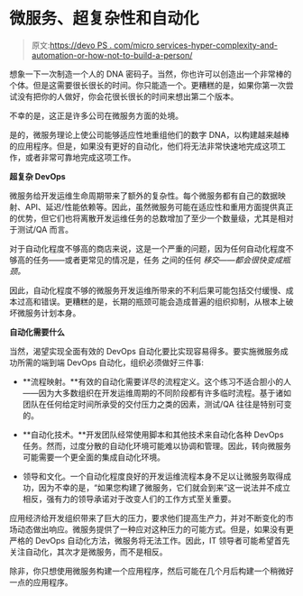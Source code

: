 # 微服务、超复杂性和自动化

> 原文:[https://devo PS . com/micro services-hyper-complexity-and-automation-or-how-not-to-build-a-person/](https://devops.com/microservices-hyper-complexity-and-automation-or-how-not-to-build-a-person/)

想象一下一次制造一个人的 DNA 密码子。当然，你也许可以创造出一个非常棒的个体。但是这需要很长很长的时间。你只能造一个。更糟糕的是，如果你第一次尝试没有把你的人做好，你会花很长很长的时间来想出第二个版本。

不幸的是，这正是许多公司在微服务方面的处境。

是的，微服务理论上使公司能够适应性地重组他们的数字 DNA，以构建越来越棒的应用程序。但是，如果没有更好的自动化，他们将无法非常快速地完成这项工作，或者非常可靠地完成这项工作。

**超复杂 DevOps**

微服务给开发运维生命周期带来了额外的复杂性。每个微服务都有自己的数据映射、API、延迟/性能依赖等。因此，虽然微服务可能在适应性和重用方面提供真正的优势，但它们也将离散开发运维任务的总数增加了至少一个数量级，尤其是相对于测试/QA 而言。

对于自动化程度不够高的商店来说，这是一个严重的问题，因为任何自动化程度不够高的任务——或者更常见的情况是，任务 之间的任何 *移交——都会很快变成瓶颈。*

因此，自动化程度不够的微服务开发运维所带来的不利后果可能包括交付缓慢、成本过高和错误。更糟糕的是，长期的瓶颈可能会造成普遍的组织抑制，从根本上破坏微服务计划本身。

**自动化需要什么**

当然，渴望实现全面有效的 DevOps 自动化要比实现容易得多。要实施微服务成功所需的端到端 DevOps 自动化，组织必须做好三件事:

*   **流程映射。**有效的自动化需要详尽的流程定义。这个练习不适合胆小的人——因为大多数组织在开发运维周期的不同阶段都有许多临时流程。基于诸如团队在任何给定时间所承受的交付压力之类的因素，测试/QA 往往是特别可变的。

*   **自动化技术。**开发团队经常使用脚本和其他技术来自动化各种 DevOps 任务。然而，过度分散的自动化环境可能难以协调和管理。因此，转向微服务可能需要一个更全面的集成自动化环境。

*   领导和文化。一个自动化程度良好的开发运维流程本身不足以让微服务取得成功，因为不幸的是，“如果您构建了微服务，它们就会到来”这一说法并不成立相反，强有力的领导承诺对于改变人们的工作方式至关重要。

应用经济给开发组织带来了巨大的压力，要求他们提高生产力，并对不断变化的市场动态做出响应。微服务提供了一种应对这种压力的可能方式。但是，如果没有更严格的 DevOps 自动化方法，微服务将无法工作。因此，IT 领导者可能希望首先关注自动化，其次才是微服务，而不是相反。

除非，你只想使用微服务构建一个应用程序，然后可能在几个月后构建一个稍微好一点的应用程序。